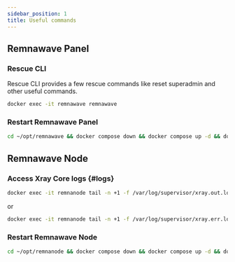 ```yaml
---
sidebar_position: 1
title: Useful commands
---
```


## Remnawave Panel

### Rescue CLI

Rescue CLI provides a few rescue commands like reset superadmin and other useful commands.

```bash
docker exec -it remnawave remnawave
```

### Restart Remnawave Panel

```bash
cd ~/opt/remnawave && docker compose down && docker compose up -d && docker compose logs -f -t
```

## Remnawave Node

### Access Xray Core logs {#logs}

```bash
docker exec -it remnanode tail -n +1 -f /var/log/supervisor/xray.out.log
```

or

```bash
docker exec -it remnanode tail -n +1 -f /var/log/supervisor/xray.err.log
```

### Restart Remnawave Node

```bash
cd ~/opt/remnanode && docker compose down && docker compose up -d && docker compose logs -f -t
```
